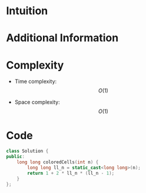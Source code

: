# Intuition

# Additional Information

# Complexity
- Time complexity: $$O(1)$$
<!-- Add your time complexity here, e.g. $$O(n)$$ -->

- Space complexity: $$O(1)$$
<!-- Add your space complexity here, e.g. $$O(n)$$ -->

# Code
```cpp
class Solution {
public:
    long long coloredCells(int n) {
        long long ll_n = static_cast<long long>(n);
        return 1 + 2 * ll_n * (ll_n - 1);
    }
};
```

